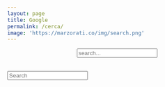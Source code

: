 ```yaml
---
layout: page
title: Google
permalink: /cerca/
image: 'https://marzorati.co/img/search.png'
---
```


<!-- Html Elements for Search -->
<center>
<div id="search-container">
<input type="text" id="search-input" placeholder="search...">
<br>
<br>
<ul id="results-container"></ul>
</div>
</center>

<input class="form-control" type="text" placeholder="Search" aria-label="Search">

<!-- Script pointing to search-script.js -->
<script src="/search-script.js" type="text/javascript"></script>

<!-- Configuration -->
<script>
SimpleJekyllSearch({
  searchInput: document.getElementById('search-input'),
  resultsContainer: document.getElementById('results-container'),
  json: '/search.json'
})
</script>